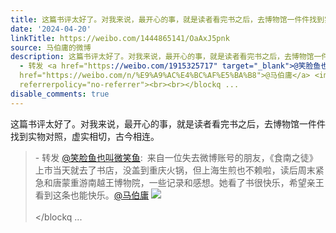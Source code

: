 ```yaml
---
title: 这篇书评太好了。对我来说，最开心的事，就是读者看完书之后，去博物馆一件件找到实物对照，虚实相切，古今相连。 - 转发 @笑脸鱼也叫微笑鱼:&ensp;来自一位失去...
date: '2024-04-20'
linkTitle: https://weibo.com/1444865141/OaAxJ5pnk
source: 马伯庸的微博
description: 这篇书评太好了。对我来说，最开心的事，就是读者看完书之后，去博物馆一件件找到实物对照，虚实相切，古今相连。<br><blockquote>
  - 转发 <a href="https://weibo.com/1915325717" target="_blank">@笑脸鱼也叫微笑鱼</a>: 来自一位失去微博账号的朋友，《食南之徒》上市当天就去了书店，没盖到重庆火锅，但上海生煎也不赖啦，读后周末紧急和唐蒙重游南越王博物院，一些记录和感想。她看了书很快乐，希望亲王看到这条也能快乐。<a
  href="https://weibo.com/n/%E9%A9%AC%E4%BC%AF%E5%BA%B8">@马伯庸</a> <img style="" src="https://tvax4.sinaimg.cn/large/72298d15gy1hox6z3bencj20gucmg1ky.jpg"
  referrerpolicy="no-referrer"><br><br></blockq ...
disable_comments: true
---
```

这篇书评太好了。对我来说，最开心的事，就是读者看完书之后，去博物馆一件件找到实物对照，虚实相切，古今相连。<br><blockquote> - 转发 <a href="https://weibo.com/1915325717" target="_blank">@笑脸鱼也叫微笑鱼</a>: 来自一位失去微博账号的朋友，《食南之徒》上市当天就去了书店，没盖到重庆火锅，但上海生煎也不赖啦，读后周末紧急和唐蒙重游南越王博物院，一些记录和感想。她看了书很快乐，希望亲王看到这条也能快乐。<a href="https://weibo.com/n/%E9%A9%AC%E4%BC%AF%E5%BA%B8">@马伯庸</a> <img style="" src="https://tvax4.sinaimg.cn/large/72298d15gy1hox6z3bencj20gucmg1ky.jpg" referrerpolicy="no-referrer"><br><br></blockq ...